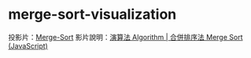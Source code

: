 # merge-sort-visualization
投影片：[Merge-Sort](https://docs.google.com/presentation/d/1_ssQLGKDk6IchOB0QBIqKYrQi2S_pq_sQfKN9ttY2qg/edit?usp=sharing)
影片說明：[演算法 Algorithm | 合併排序法 Merge Sort (JavaScript)](https://youtu.be/TZXQdsx0TCU?si=fCgS_Yj5GMxJsdCc)
